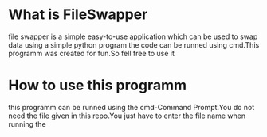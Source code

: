 # What is FileSwapper
file swapper is a simple easy-to-use application which can be used to swap data using a simple python program
the code can be runned using cmd.This programm was created for fun.So fell free to use it

# How to use this programm 
this programm can be runned using the cmd-Command Prompt.You do not need the file given in this repo.You just have to enter the file name when running the 
